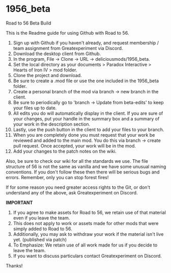 # 1956_beta
Road to 56 Beta Build

This is the Readme guide for using Github with Road to 56. 

1. Sign up with Github if you haven't already, and request membership / team assignment from Greatexperiment via Discord.
2. Download the desktop client from Github.
3. In the program, File -> Clone -> URL -> deliciousmods/1956_beta.
4. Set the local directory as your documents > Paradox Interactive > Hearts of Iron IV > mod folder.
5. Clone the project and download.
6. Be sure to create a .mod file or use the one included in the 1956_beta folder.
7. Create a personal branch of the mod via branch -> new branch in the client.
8. Be sure to periodically go to 'branch -> Update from beta-edits' to keep your files up to date.
9. All edits you do will automatically display in the client. If you are sure of your changes, put your handle in the summary box and a summary of your work in the description section.
10. Lastly, use the push button in the client to add your files to your branch.
11. When you are completely done you must request that your work be reviewed and added to the main mod. You do this via branch -> create pull request. Once accepted, your work will be in the mod.
12. Add your changes to the patch notes on the wiki.
 
Also, be sure to check our wiki for all the standards we use. The file structure of 56 is not the same as vanilla and we have some unusual naming conventions. If you don't follow these then there will be serious bugs and errors. Remember, only you can stop forest fires!

If for some reason you need greater access rights to the Git, or don't understand any of the above, ask Greatexperiment on Discord. 


**IMPORTANT**

1. If you agree to make assets for Road to 56, we retain use of that material even if you leave the team.
2. This does not apply to work or assets made for other mods that were simply added to Road to 56. 
3. Additionally, you may ask to withdraw your work if the material isn't live yet. (published via patch)
4. To Emphasize: We retain use of all work made for us if you decide to leave the team.
5. If you want to discuss particulars contact Greatexperiment on Discord.

Thanks!
